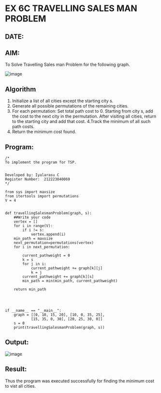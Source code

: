 # EX 6C TRAVELLING SALES MAN PROBLEM
## DATE:
## AIM:
To Solve Travelling Sales man Problem for the following graph.

![image](https://github.com/user-attachments/assets/653921a4-3d7b-4691-9b41-735e80f7af0b)



## Algorithm
1. Initialize a list of all cities except the starting city s.
2. Generate all possible permutations of the remaining cities.
3. For each permutation:
        Set total path cost to 0.
        Starting from city s, add the cost to the next city in the permutation.
        After visiting all cities, return to the starting city and add that cost.
4.Track the minimum of all such path costs. 
5. Return the minimum cost found.  

## Program:
```
/*
To implement the program for TSP.


Developed by: Iyalarasu C
Register Number:  212223040069
*/
```
```
from sys import maxsize
from itertools import permutations
V = 4
 

def travellingSalesmanProblem(graph, s):
    ##Write your code
    vertex = [] 
    for i in range(V): 
        if i != s: 
            vertex.append(i) 
    min_path = maxsize 
    next_permutation=permutations(vertex)
    for i in next_permutation:

        current_pathweight = 0
        k = s 
        for j in i: 
            current_pathweight += graph[k][j] 
            k = j 
        current_pathweight += graph[k][s] 
        min_path = min(min_path, current_pathweight) 
         
    return min_path
   
 
 

if __name__ == "__main__":
    graph = [[0, 10, 15, 20], [10, 0, 35, 25],
            [15, 35, 0, 30], [20, 25, 30, 0]]
    s = 0
    print(travellingSalesmanProblem(graph, s))
```
## Output:

![image](https://github.com/user-attachments/assets/c525a13f-ed89-4e68-afbb-722cc7b70766)


## Result:
Thus the program was executed successfully for finding the minimum cost to vist all cities.
